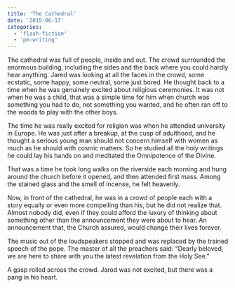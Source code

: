 ```yaml
---
title: 'The Cathedral'
date: '2015-06-17'
categories:
  - 'flash-fiction'
  - 'pm-writing'
---
```


The cathedral was full of people, inside and out. The crowd surrounded the
enormous building, including the sides and the back where you could hardly hear
anything. Jared was looking at all the faces in the crowd, some ecstatic, some
happy, some neutral, some just bored. He thought back to a time when he was
genuinely excited about religious ceremonies. It was not when he was a child,
that was a simple time for him when church was something you had to do, not
something you wanted, and he often ran off to the woods to play with the other
boys.

<!-- truncate -->

The time he was really excited for religion was when he attended university in
Europe. He was just after a breakup, at the cusp of adulthood, and he thought a
serious young man should not concern himself with women as much as he should
with cosmic matters. So he studied all the holy writings he could lay his hands
on and meditated the Omnipotence of the Divine.

That was a time he took long walks on the riverside each morning and hung around
the church before it opened, and then attended first mass. Among the stained
glass and the smell of incense, he felt heavenly.

Now, in front of the cathedral, he was in a crowd of people each with a story
equally or even more compelling than his, but he did not realize that. Almost
nobody did, even if they could afford the luxury of thinking about something
other than the announcement they were about to hear. An announcement that, the
Church assured, would change their lives forever.

The music out of the loudspeakers stopped and was replaced by the trained speech
of the pope. The master of all the preachers said: "Dearly beloved, we are
here to share with you the latest revelation from the Holy See."

A gasp rolled across the crowd. Jarod was not excited, but there was a pang in
his heart.

